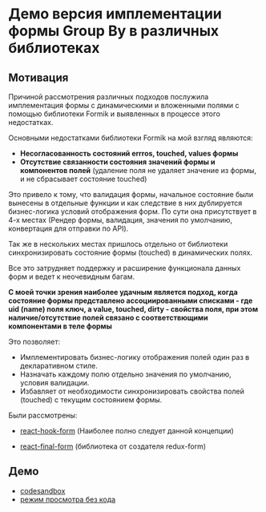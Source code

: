 # Демо версия имплементации формы Group By в различных библиотеках

## Мотивация

Причиной рассмотрения различных подходов послужила имплементация формы с динамическими и вложенными полями с помощью библиотеки Formik и выявленных в процессе этого недостатках.

Основными недостатками библиотеки Formik на мой взгляд являются:

- **Несогласованность состояний errros, touched, values формы**
- **Отсутствие связанности состояния значений формы и компонентов полей** (удаление поля не удаляет значение из формы, и не сбрасывает состояние touched)

Это привело к тому, что валидация формы, начальное состояние были вынесены в отдельные функции и как следствие в них дублируется бизнес-логика условий отображения форм. По сути она присутствует в 4-х местах (Рендер формы, валидация, значения по умолчанию, конвертация для отправки по API).

Так же в нескольких местах пришлось отдельно от библиотеки синхронизировать состояние формы (touched) в динамических полях.

Все это затрудняет поддержку и расширение функционала данных форм и ведет к неочевидным багам.

**С моей точки зрения наиболее удачным является подход, когда состояние формы представлено ассоциированными списками - где uid (name) поля ключ, а value, touched, dirty - свойства поля, при этом наличие/отсутствие полей связано с соответствющими компонентами в теле формы**

Это позволяет:

- Имплементировать бизнес-логику отображения полей один раз в декларативном стиле.
- Назначать каждому полю отдельно значения по умолчанию, условия валидации.
- Избавляет от необходимости синхронизировать свойства полей (touched) с текущим состоянием формы.

Были рассмотрены:

- [react-hook-form](https://react-hook-form.com/) (Наиболее полно следует данной концепции)

- [react-final-form](https://final-form.org/react) (библиотека от создателя redux-form)

## Демо

- [codesandbox](https://codesandbox.io/s/cranky-fermat-vngu1)
- [режим просмотра без кода](https://f9stw.csb.app/react-hook-form)

